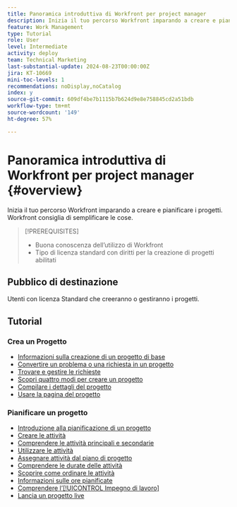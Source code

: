 ```yaml
---
title: Panoramica introduttiva di Workfront per project manager
description: Inizia il tuo percorso Workfront imparando a creare e pianificare i progetti. Workfront consiglia di semplificare le cose.
feature: Work Management
type: Tutorial
role: User
level: Intermediate
activity: deploy
team: Technical Marketing
last-substantial-update: 2024-08-23T00:00:00Z
jira: KT-10669
mini-toc-levels: 1
recommendations: noDisplay,noCatalog
index: y
source-git-commit: 609df4be7b1115b7b624d9e8e758845cd2a51bdb
workflow-type: tm+mt
source-wordcount: '149'
ht-degree: 57%

---
```



# Panoramica introduttiva di Workfront per project manager {#overview}

Inizia il tuo percorso Workfront imparando a creare e pianificare i progetti. Workfront consiglia di semplificare le cose.

>[!PREREQUISITES]
>
>* Buona conoscenza dell’utilizzo di Workfront
>* Tipo di licenza standard con diritti per la creazione di progetti abilitati


## Pubblico di destinazione

Utenti con licenza Standard che creeranno o gestiranno i progetti.

## Tutorial

### Crea un Progetto

* [Informazioni sulla creazione di un progetto di base](/help/manage-work/projects/understand-basic-project-creation.md)
* [Convertire un problema o una richiesta in un progetto](/help/manage-work/issues-requests/create-a-project-from-a-request.md)
* [Trovare e gestire le richieste](/help/manage-work/issues-requests/find-requests.md)
* [Scopri quattro modi per creare un progetto](/help/manage-work/projects/understand-other-ways-to-create-projects.md)
* [Compilare i dettagli del progetto](/help/manage-work/projects/fill-in-the-project-details.md)
* [Usare la pagina del progetto](/help/manage-work/projects/navigate-the-project-page.md)


### Pianificare un progetto

* [Introduzione alla pianificazione di un progetto](/help/manage-work/projects/getting-started-plan-a-project.md)
* [Creare le attività](/help/manage-work/tasks/how-to-create-tasks.md)
* [Comprendere le attività principali e secondarie](/help/manage-work/tasks/understand-parent-child-tasks.md)
* [Utilizzare le attività](/help/manage-work/tasks/work-with-tasks.md)
* [Assegnare attività dal piano di progetto](/help/manage-work/tasks/assign-tasks-from-the-project-plan.md)
* [Comprendere le durate delle attività](/help/manage-work/tasks/understand-task-durations.md)
* [Scoprire come ordinare le attività](/help/manage-work/tasks/learn-to-sequence-tasks.md)
* [Informazioni sulle ore pianificate](/help/manage-work/tasks/understand-planned-hours.md)
* [Comprendere l’[!UICONTROL Impegno di lavoro]](/help/manage-work/tasks/understand-work-effort.md)
* [Lancia un progetto live](/help/manage-work/projects/take-a-project-live.md)

